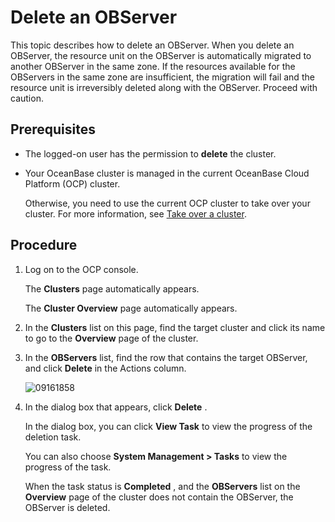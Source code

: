 Delete an OBServer 
=======================================

This topic describes how to delete an OBServer. When you delete an OBServer, the resource unit on the OBServer is automatically migrated to another OBServer in the same zone. If the resources available for the OBServers in the same zone are insufficient, the migration will fail and the resource unit is irreversibly deleted along with the OBServer. Proceed with caution. 

Prerequisites 
----------------------------------

* The logged-on user has the permission to **delete** the cluster.

  

* Your OceanBase cluster is managed in the current OceanBase Cloud Platform (OCP) cluster. 

  Otherwise, you need to use the current OCP cluster to take over your cluster. For more information, see [Take over a cluster](../1.takeover-cluster.md).
  




Procedure 
------------------------------

1. Log on to the OCP console. 

   The **Clusters** page automatically appears. 

   The **Cluster Overview** page automatically appears.
   

2. In the **Clusters** list on this page, find the target cluster and click its name to go to the **Overview** page of the cluster.

   

3. In the **OBServers** list, find the row that contains the target OBServer, and click **Delete** in the Actions column. 

   ![09161858](https://help-static-aliyun-doc.aliyuncs.com/assets/img/en-US/0620818461/p327413.png)
   

4. In the dialog box that appears, click **Delete** . 

   In the dialog box, you can click **View Task** to view the progress of the deletion task. 

   You can also choose **System Management \> Tasks** to view the progress of the task. 

   When the task status is **Completed** , and the **OBServers** list on the **Overview** page of the cluster does not contain the OBServer, the OBServer is deleted.
   



